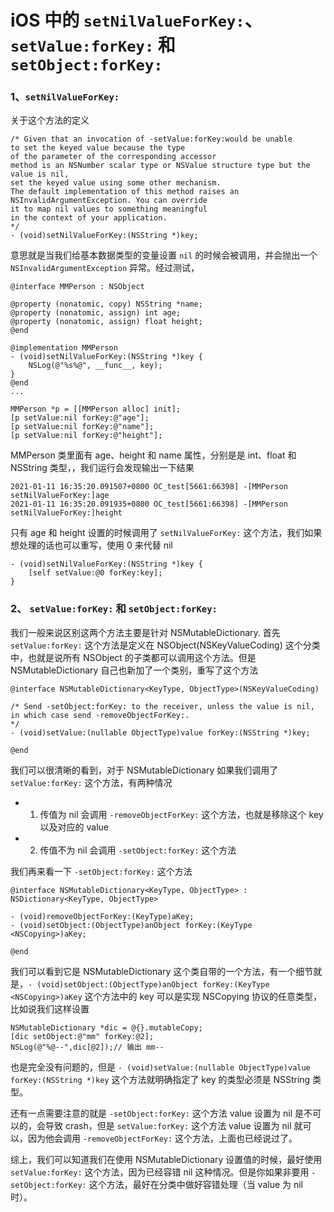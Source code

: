# iOS 中的 `setNilValueForKey:`、`setValue:forKey:` 和 `setObject:forKey:`

### 1、`setNilValueForKey:`
关于这个方法的定义
```objc
/* Given that an invocation of -setValue:forKey:would be unable 
to set the keyed value because the type 
of the parameter of the corresponding accessor 
method is an NSNumber scalar type or NSValue structure type but the value is nil, 
set the keyed value using some other mechanism. 
The default implementation of this method raises an 
NSInvalidArgumentException. You can override 
it to map nil values to something meaningful 
in the context of your application.
*/
- (void)setNilValueForKey:(NSString *)key;
```
意思就是当我们给基本数据类型的变量设置 `nil` 的时候会被调用，并会抛出一个 `NSInvalidArgumentException` 异常。经过测试，
```objc
@interface MMPerson : NSObject

@property (nonatomic, copy) NSString *name;
@property (nonatomic, assign) int age;
@property (nonatomic, assign) float height;
@end

@implementation MMPerson
- (void)setNilValueForKey:(NSString *)key {
    NSLog(@"%s%@", __func__, key);
}
@end
...

MMPerson *p = [[MMPerson alloc] init];
[p setValue:nil forKey:@"age"];
[p setValue:nil forKey:@"name"];
[p setValue:nil forKey:@"height"];
```
MMPerson 类里面有 age、height 和 name 属性，分别是是 int、float 和 NSString 类型，，我们运行会发现输出一下结果
```objc
2021-01-11 16:35:20.091507+0800 OC_test[5661:66398] -[MMPerson setNilValueForKey:]age
2021-01-11 16:35:20.091935+0800 OC_test[5661:66398] -[MMPerson setNilValueForKey:]height
```
只有 age 和 height 设置的时候调用了 `setNilValueForKey:` 这个方法，我们如果想处理的话也可以重写，使用 0 来代替 nil
```objc
- (void)setNilValueForKey:(NSString *)key {
    [self setValue:@0 forKey:key];
}
```
### 2、 `setValue:forKey:` 和 `setObject:forKey:`
我们一般来说区别这两个方法主要是针对 NSMutableDictionary.
首先 `setValue:forKey:` 这个方法是定义在 NSObject(NSKeyValueCoding) 这个分类中，也就是说所有 NSObject 的子类都可以调用这个方法。但是 NSMutableDictionary 自己也新加了一个类别，重写了这个方法

```objc
@interface NSMutableDictionary<KeyType, ObjectType>(NSKeyValueCoding)

/* Send -setObject:forKey: to the receiver, unless the value is nil, in which case send -removeObjectForKey:.
*/
- (void)setValue:(nullable ObjectType)value forKey:(NSString *)key;

@end
```
我们可以很清晰的看到，对于 NSMutableDictionary 如果我们调用了 `setValue:forKey:` 这个方法，有两种情况
* 1. 传值为 nil
  会调用 `-removeObjectForKey:` 这个方法，也就是移除这个 key 以及对应的 value
* 2. 传值不为 nil
  会调用 `-setObject:forKey:` 这个方法

我们再来看一下 `-setObject:forKey:` 这个方法
```objc
@interface NSMutableDictionary<KeyType, ObjectType> : NSDictionary<KeyType, ObjectType>

- (void)removeObjectForKey:(KeyType)aKey;
- (void)setObject:(ObjectType)anObject forKey:(KeyType <NSCopying>)aKey;

@end
```
我们可以看到它是 NSMutableDictionary 这个类自带的一个方法，有一个细节就是，`- (void)setObject:(ObjectType)anObject forKey:(KeyType <NSCopying>)aKey` 这个方法中的 key 可以是实现 NSCopying 协议的任意类型，比如说我们这样设置
```objc
NSMutableDictionary *dic = @{}.mutableCopy;
[dic setObject:@"mm" forKey:@2];
NSLog(@"%@--",dic[@2]);// 输出 mm--
```
也是完全没有问题的，但是 `- (void)setValue:(nullable ObjectType)value forKey:(NSString *)key` 这个方法就明确指定了 key 的类型必须是 NSString 类型。

还有一点需要注意的就是 `-setObject:forKey:` 这个方法 value 设置为 nil 是不可以的，会导致 crash，但是 `setValue:forKey:` 这个方法 value 设置为 nil 就可以，因为他会调用 `-removeObjectForKey:` 这个方法，上面也已经说过了。

综上，我们可以知道我们在使用 NSMutableDictionary 设置值的时候，最好使用`setValue:forKey:` 这个方法，因为已经容错 nil 这种情况。但是你如果非要用  `-setObject:forKey:` 这个方法，最好在分类中做好容错处理（当 value 为 nil 时）。